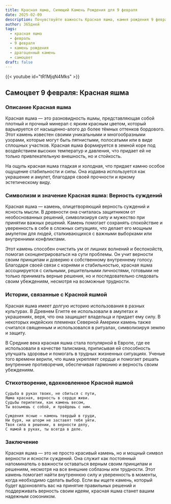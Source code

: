 ```yaml
---
title: Красная яшма, Сияющий Камень Рождения для 9 февраля
date: 2025-02-09
description: Почувствуйте важность Красная яшма, камня рождения 9 февраля, который символизирует Верность суждений. Пусть его красота и значение осветят ваш день.
author: 365дней
tags:
  - красная яшма
  - февраль
  - 9 февраля
  - камень рождения
  - драгоценный камень
  - самоцвет
draft: false
---
```


{{< youtube id="tR1MjqN4Mks" >}}


## Самоцвет 9 февраля: Красная яшма

### Описание Красная яшма

Красная яшма — это разновидность яшмы, представляющая собой плотный и прочный минерал с ярким красным цветом, который варьируется от насыщенно-алого до более тёмных оттенков бордового. Этот камень известен своими уникальными и многообразными узорами, которые могут быть пятнистыми, полосатыми или в виде сплошных участков. Красная яшма формируется в земной коре под воздействием высоких температур и давления, что придает ей не только привлекательную внешность, но и стойкость.

На ощупь красная яшма гладкая и холодная, что придает камню особое ощущение стабильности и силы. Она издавна используется как украшение и амулет, благодаря своей прочности и яркому эстетическому виду.

### Символизм и значение Красная яшма: Верность суждений

Красная яшма — камень, олицетворяющий верность суждений и ясность мысли. В древности она считалась защитником от необоснованных решений, символизируя силу и мужество при принятии важных решений. Камень помогает сохранять спокойствие и уверенность в себе в сложных ситуациях, что делает его мощным амулетом для людей, сталкивающихся с важными выборками или внутренними конфликтами.

Этот камень способен очистить ум от лишних волнений и беспокойств, помогая сконцентрироваться на сути проблемы. Он учит верности своим принципам и доверию к собственному внутреннему голосу. Благодаря своей связи с корнями и стабильностью, красная яшма ассоциируется с сильными, решительными личностями, готовыми не только принимать верные решения, но и последовательно следовать своим убеждениям, несмотря на возможные трудности.

### Истории, связанные с Красной яшмой

Красная яшма имеет долгую историю использования в разных культурах. В Древнем Египте ее использовали в амулетах и украшениях, веря, что она защищает владельца и придает ему силу. В некоторых индейских племенах Северной Америки камень также считался священным и использовался в ритуалах, символизируя землю и защиту.

В Средние века красная яшма стала популярной в Европе, где ее использовали в качестве талисмана, приписывая ей способность улучшать здоровье и помогать в трудных жизненных ситуациях. Ученые того времени верили, что яшма укрепляет сердце и помогает решать внутренние противоречия, обеспечивая гармонию и верность своим убеждениям.

### Стихотворение, вдохновленное Красной яшмой

	Судьба в руках твоих, не сбиться с пути,  
	Яшма красная, верность в сердце живи.  
	Судьбы перипетии, как камень весом,  
	Ты возьмешь с собой, и пройдешь с ним.
	
	Суждения ясные — камень твердый в груди,  
	Ни буря, ни шторм не заставят тебя уйти.  
	Твоя сила в решении, в верности делу,  
	С яшмой в руках, ты всегда в деле.

### Заключение

Красная яшма — это не просто красивый камень, но и мощный символ верности и ясности суждений. Она служит как постоянный напоминатель о важности оставаться верным своим принципам и решениям, несмотря на все внешние соблазны или трудности. Этот камень помогает найти внутреннюю силу и уверенность в моменты, когда необходимо сделать выбор. Если вы ищете камень, который будет вдохновлять вас на принятие правильных решений и поддерживать верность своим идеям, красная яшма станет вашим надежным союзником.